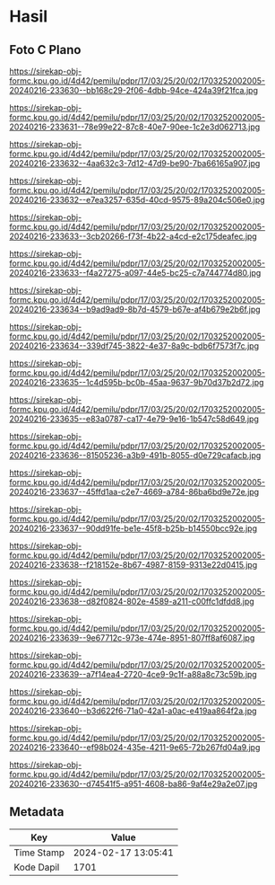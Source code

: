 # Hasil

## Foto C Plano

https://sirekap-obj-formc.kpu.go.id/4d42/pemilu/pdpr/17/03/25/20/02/1703252002005-20240216-233630--bb168c29-2f06-4dbb-94ce-424a39f21fca.jpg

https://sirekap-obj-formc.kpu.go.id/4d42/pemilu/pdpr/17/03/25/20/02/1703252002005-20240216-233631--78e99e22-87c8-40e7-90ee-1c2e3d062713.jpg

https://sirekap-obj-formc.kpu.go.id/4d42/pemilu/pdpr/17/03/25/20/02/1703252002005-20240216-233632--4aa632c3-7d12-47d9-be90-7ba66165a907.jpg

https://sirekap-obj-formc.kpu.go.id/4d42/pemilu/pdpr/17/03/25/20/02/1703252002005-20240216-233632--e7ea3257-635d-40cd-9575-89a204c506e0.jpg

https://sirekap-obj-formc.kpu.go.id/4d42/pemilu/pdpr/17/03/25/20/02/1703252002005-20240216-233633--3cb20266-f73f-4b22-a4cd-e2c175deafec.jpg

https://sirekap-obj-formc.kpu.go.id/4d42/pemilu/pdpr/17/03/25/20/02/1703252002005-20240216-233633--f4a27275-a097-44e5-bc25-c7a744774d80.jpg

https://sirekap-obj-formc.kpu.go.id/4d42/pemilu/pdpr/17/03/25/20/02/1703252002005-20240216-233634--b9ad9ad9-8b7d-4579-b67e-af4b679e2b6f.jpg

https://sirekap-obj-formc.kpu.go.id/4d42/pemilu/pdpr/17/03/25/20/02/1703252002005-20240216-233634--339df745-3822-4e37-8a9c-bdb6f7573f7c.jpg

https://sirekap-obj-formc.kpu.go.id/4d42/pemilu/pdpr/17/03/25/20/02/1703252002005-20240216-233635--1c4d595b-bc0b-45aa-9637-9b70d37b2d72.jpg

https://sirekap-obj-formc.kpu.go.id/4d42/pemilu/pdpr/17/03/25/20/02/1703252002005-20240216-233635--e83a0787-ca17-4e79-9e16-1b547c58d649.jpg

https://sirekap-obj-formc.kpu.go.id/4d42/pemilu/pdpr/17/03/25/20/02/1703252002005-20240216-233636--81505236-a3b9-491b-8055-d0e729cafacb.jpg

https://sirekap-obj-formc.kpu.go.id/4d42/pemilu/pdpr/17/03/25/20/02/1703252002005-20240216-233637--45ffd1aa-c2e7-4669-a784-86ba6bd9e72e.jpg

https://sirekap-obj-formc.kpu.go.id/4d42/pemilu/pdpr/17/03/25/20/02/1703252002005-20240216-233637--90dd91fe-be1e-45f8-b25b-b14550bcc92e.jpg

https://sirekap-obj-formc.kpu.go.id/4d42/pemilu/pdpr/17/03/25/20/02/1703252002005-20240216-233638--f218152e-8b67-4987-8159-9313e22d0415.jpg

https://sirekap-obj-formc.kpu.go.id/4d42/pemilu/pdpr/17/03/25/20/02/1703252002005-20240216-233638--d82f0824-802e-4589-a211-c00ffc1dfdd8.jpg

https://sirekap-obj-formc.kpu.go.id/4d42/pemilu/pdpr/17/03/25/20/02/1703252002005-20240216-233639--9e67712c-973e-474e-8951-807ff8af6087.jpg

https://sirekap-obj-formc.kpu.go.id/4d42/pemilu/pdpr/17/03/25/20/02/1703252002005-20240216-233639--a7f14ea4-2720-4ce9-9c1f-a88a8c73c59b.jpg

https://sirekap-obj-formc.kpu.go.id/4d42/pemilu/pdpr/17/03/25/20/02/1703252002005-20240216-233640--b3d622f6-71a0-42a1-a0ac-e419aa864f2a.jpg

https://sirekap-obj-formc.kpu.go.id/4d42/pemilu/pdpr/17/03/25/20/02/1703252002005-20240216-233640--ef98b024-435e-4211-9e65-72b267fd04a9.jpg

https://sirekap-obj-formc.kpu.go.id/4d42/pemilu/pdpr/17/03/25/20/02/1703252002005-20240216-233630--d74541f5-a951-4608-ba86-9af4e29a2e07.jpg


## Metadata

| Key        | Value               |
| ---------- | ------------------- |
| Time Stamp | 2024-02-17 13:05:41 |
| Kode Dapil | 1701                |



